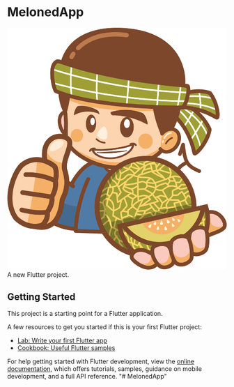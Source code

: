 # MelonedApp

<!-- header center -->
[![MelonedApp](https://raw.githubusercontent.com/PhyschicWinter9/MelonedApp/main/assets/icon/logo.png)]( https://meloned.relaxlikes.com/)
A new Flutter project.

## Getting Started

This project is a starting point for a Flutter application.

A few resources to get you started if this is your first Flutter project:

- [Lab: Write your first Flutter app](https://docs.flutter.dev/get-started/codelab)
- [Cookbook: Useful Flutter samples](https://docs.flutter.dev/cookbook)

For help getting started with Flutter development, view the
[online documentation](https://docs.flutter.dev/), which offers tutorials,
samples, guidance on mobile development, and a full API reference.
"# MelonedApp" 
